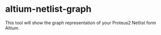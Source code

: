 # altium-netlist-graph
This tool will show the graph representation of your Proteus2 Netlist form Altium.
